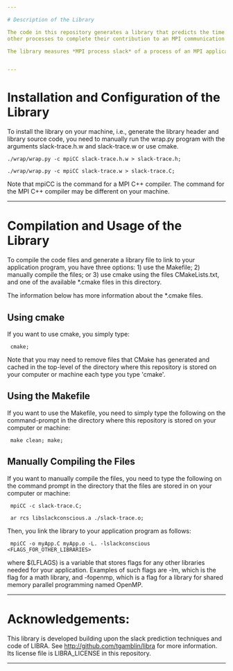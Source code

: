 ```yaml
---

# Description of the Library

The code in this repository generates a library that predicts the time that a process of an MPI program spends waiting for 
other processes to complete their contribution to an MPI communication function during application execution.

The library measures *MPI process slack* of a process of an MPI application running on a supercomputer. The term *MPI process slack* refers to the time that an MPI process spends waiting on other MPI processes to contribute their portion of messages to an interprocess communication function in MPI application run on a supercomputer.


---
```


# Installation and Configuration of the Library

To install the library on your machine, i.e., generate the library header and library source code, you need to manually run the wrap.py program with the arguments slack-trace.h.w and slack-trace.w or use cmake. 

    ./wrap/wrap.py -c mpiCC slack-trace.h.w > slack-trace.h;
    
    ./wrap/wrap.py -c mpiCC slack-trace.w > slack-trace.C; 


Note that mpiCC is the command for a MPI C++ compiler. The command for the MPI C++ compiler may be different on your machine.

---

# Compilation and Usage of the Library

To compile the code files and generate a library file to link to your application program, you have three options: 1) use the Makefile; 2) manually compile the files; or 3) use cmake using the files CMakeLists.txt, and one of the available \*.cmake files in this directory. 

The information below has more information about the \*.cmake files.


## Using cmake

If you want to use cmake, you simply type: 

     cmake; 
 
 
Note that you may need to remove files that CMake has generated and cached in the top-level of the directory where this repository is stored on your computer or machine each type you type 'cmake'.

## Using the Makefile

If you want to use the Makefile, you need to simply type the following on the command-prompt in the directory where this repository is stored on your computer or machine:

     make clean; make;


## Manually Compiling the Files

If you want to manually compile the files, you need to type the following on the command prompt in the directory that the files are stored in on your computer or machine:                                 
          
     mpiCC -c slack-trace.C;
     
     ar rcs libslackconscious.a ./slack-trace.o;    


Then, you link the library to your application program as follows: 


     mpiCC -o myApp.C myApp.o -L. -lslackconscious <FLAGS_FOR_OTHER_LIBRARIES>
     

where $(LFLAGS) is a variable that stores flags for any other libraries needed for your application. Examples of 
such flags are -lm, which is the flag for a math library, and -fopenmp, which is a flag for a library for shared memory parallel programming named OpenMP. 


---

# Acknowledgements: 

This library is developed building upon the slack prediction techniques and code of LIBRA. See http://github.com/tgamblin/libra for more information.  Its license file is LIBRA_LICENSE in this repository. 


---
